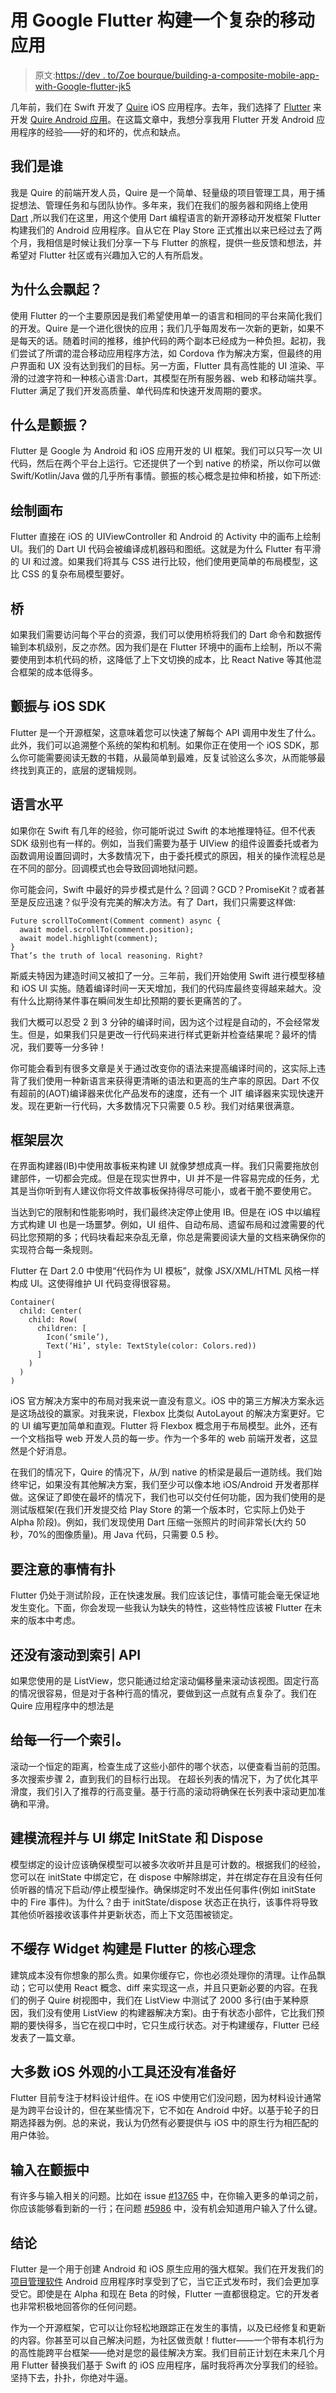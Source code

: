 # 用 Google Flutter 构建一个复杂的移动应用

> 原文:[https://dev . to/Zoe bourque/building-a-composite-mobile-app-with-Google-flutter-jk5](https://dev.to/zoebourque/building-a-sophisticated-mobile-app-with-google-flutter-jk5)

几年前，我们在 Swift 开发了 [Quire](https://quire.io) iOS 应用程序。去年，我们选择了 [Flutter](https://flutter.io/) 来开发 [Quire Android 应用](https://play.google.com/store/apps/details?id=io.quire.app)。在这篇文章中，我想分享我用 Flutter 开发 Android 应用程序的经验——好的和坏的，优点和缺点。

## [](#who-we-are)我们是谁

我是 Quire 的前端开发人员，Quire 是一个简单、轻量级的项目管理工具，用于捕捉想法、管理任务和与团队协作。多年来，我们在我们的服务器和网络上使用 [Dart](http://simonpai.github.io/2014/09/03/quire-building-with-dart/) ,所以我们在这里，用这个使用 Dart 编程语言的新开源移动开发框架 Flutter 构建我们的 Android 应用程序。自从它在 Play Store 正式推出以来已经过去了两个月，我相信是时候让我们分享一下与 Flutter 的旅程，提供一些反馈和想法，并希望对 Flutter 社区或有兴趣加入它的人有所启发。

## [](#why-flutter)为什么会飘起？

使用 Flutter 的一个主要原因是我们希望使用单一的语言和相同的平台来简化我们的开发。Quire 是一个进化很快的应用；我们几乎每周发布一次新的更新，如果不是每天的话。随着时间的推移，维护代码的两个副本已经成为一种负担。起初，我们尝试了所谓的混合移动应用程序方法，如 Cordova 作为解决方案，但最终的用户界面和 UX 没有达到我们的目标。另一方面，Flutter 具有高性能的 UI 渲染、平滑的过渡字符和一种核心语言:Dart，其模型在所有服务器、web 和移动端共享。Flutter 满足了我们开发高质量、单代码库和快速开发周期的要求。

## [](#what-is-flutter)什么是颤振？

Flutter 是 Google 为 Android 和 iOS 应用开发的 UI 框架。我们可以只写一次 UI 代码，然后在两个平台上运行。它还提供了一个到 native 的桥梁，所以你可以做 Swift/Kotlin/Java 做的几乎所有事情。颤振的核心概念是拉伸和桥接，如下所述:

## [](#drawing-canvas)绘制画布

Flutter 直接在 iOS 的 UIViewController 和 Android 的 Activity 中的画布上绘制 UI。我们的 Dart UI 代码会被编译成机器码和图纸。这就是为什么 Flutter 有平滑的 UI 和过渡。如果我们将其与 CSS 进行比较，他们使用更简单的布局模型，这比 CSS 的复杂布局模型要好。

## [](#bridge)桥

如果我们需要访问每个平台的资源，我们可以使用桥将我们的 Dart 命令和数据传输到本机级别，反之亦然。因为我们是在 Flutter 环境中的画布上绘制，所以不需要使用到本机代码的桥，这降低了上下文切换的成本，比 React Native 等其他混合框架的成本低得多。

## [](#flutter-vs-ios-sdk)颤振与 iOS SDK

Flutter 是一个开源框架，这意味着您可以快速了解每个 API 调用中发生了什么。此外，我们可以追溯整个系统的架构和机制。如果你正在使用一个 iOS SDK，那么你可能需要阅读无数的书籍，从最简单到最难，反复试验这么多次，从而能够最终找到真正的，底层的逻辑规则。

## [](#language-level)语言水平

如果你在 Swift 有几年的经验，你可能听说过 Swift 的本地推理特征。但不代表 SDK 级别也有一样的。例如，当我们需要为基于 UIView 的组件设置委托或者为函数调用设置回调时，大多数情况下，由于委托模式的原因，相关的操作流程总是在不同的部分。回调模式也会导致回调地狱问题。

你可能会问，Swift 中最好的异步模式是什么？回调？GCD？PromiseKit？或者甚至是反应迅速？似乎没有完美的解决方法。有了 Dart，我们只需要这样做:

```
Future scrollToComment(Comment comment) async {
  await model.scrollTo(comment.position);
  await model.highlight(comment);
}
That’s the truth of local reasoning. Right? 
```

斯威夫特因为建造时间又被扣了一分。三年前，我们开始使用 Swift 进行模型移植和 iOS UI 实施。随着编译时间一天天增加，我们的代码库最终变得越来越大。没有什么比期待某件事在瞬间发生却比预期的要长更痛苦的了。

我们大概可以忍受 2 到 3 分钟的编译时间，因为这个过程是自动的，不会经常发生。但是，如果我们只是更改一行代码来进行样式更新并检查结果呢？最坏的情况，我们要等一分多钟！

你可能会看到有很多文章是关于通过改变你的语法来提高编译时间的，这实际上违背了我们使用一种新语言来获得更清晰的语法和更高的生产率的原因。Dart 不仅有超前的(AOT)编译器来优化产品发布的速度，还有一个 JIT 编译器来实现快速开发。现在更新一行代码，大多数情况下只需要 0.5 秒。我们对结果很满意。

## [](#framework-level)框架层次

在界面构建器(IB)中使用故事板来构建 UI 就像梦想成真一样。我们只需要拖放创建部件，一切都会完成。但是在现实世界中，UI 并不是一件容易完成的任务，尤其是当你听到有人建议你将文件故事板保持得尽可能小，或者干脆不要使用它。

当达到它的限制和性能影响时，我们最终决定停止使用 IB。但是在 iOS 中以编程方式构建 UI 也是一场噩梦。例如，UI 组件、自动布局、遗留布局和过渡需要的代码比您预期的多；代码块看起来杂乱无章，你总是需要阅读大量的文档来确保你的实现符合每一条规则。

Flutter 在 Dart 2.0 中使用“代码作为 UI 模板”，就像 JSX/XML/HTML 风格一样构成 UI。这使得维护 UI 代码变得很容易。

```
Container(
  child: Center(
    child: Row(
      children: [
        Icon(‘smile’),
        Text(‘Hi’, style: TextStyle(color: Colors.red))
      ]
    )
  )
) 
```

iOS 官方解决方案中的布局对我来说一直没有意义。iOS 中的第三方解决方案永远是这场战役的赢家。对我来说，Flexbox 比类似 AutoLayout 的解决方案更好。它的 UI 编写更加简单和直观。Flutter 将 Flexbox 概念用于布局模型。此外，还有一个文档指导 web 开发人员的每一步。作为一个多年的 web 前端开发者，这显然是个好消息。

在我们的情况下，Quire 的情况下，从/到 native 的桥梁是最后一道防线。我们始终牢记，如果没有其他解决方案，我们至少可以像本地 iOS/Android 开发者那样做。这保证了即使在最坏的情况下，我们也可以交付任何功能，因为我们使用的是测试版框架(在我们开发提交给 Play Store 的第一个版本时，它实际上仍处于 Alpha 阶段)。例如，我们发现使用 Dart 压缩一张照片的时间非常长(大约 50 秒，70%的图像质量)。用 Java 代码，只需要 0.5 秒。

## [](#things-to-look-out-for-with-flutter)要注意的事情有扑

Flutter 仍处于测试阶段，正在快速发展。我们应该记住，事情可能会毫无保证地发生变化。下面，你会发现一些我认为缺失的特性，这些特性应该被 Flutter 在未来的版本中考虑。

## [](#no-scrollto-index-api-yet)还没有滚动到索引 API

如果您使用的是 ListView，您只能通过给定滚动偏移量来滚动该视图。固定行高的情况很容易，但是对于各种行高的情况，要做到这一点就有点复杂了。我们在 Quire 应用程序中的想法是

## [](#give-each-row-an-index)给每一行一个索引。

滚动一个恒定的距离，检查生成了这些小部件的哪个状态，以便查看当前的范围。多次搜索步骤 2，直到我们的目标行出现。
在超长列表的情况下，为了优化其平滑度，我们引入了推荐的行高变量。基于行高的滚动将确保在长列表中滚动更加准确和平滑。

## [](#model-flow-and-binding-with-ui-initstate-and-dispose)建模流程并与 UI 绑定 InitState 和 Dispose

模型绑定的设计应该确保模型可以被多次收听并且是可计数的。根据我们的经验，您可以在 initState 中绑定它，在 dispose 中解除绑定，并在绑定存在且没有任何侦听器的情况下启动/停止模型操作。确保绑定时不发出任何事件(例如 initState 中的 Fire 事件)。为什么？由于 initState/dispose 状态正在执行，该事件将导致其他侦听器接收该事件并更新状态，而上下文范围被锁定。

## [](#dont-cache-widget-build-is-the-core-philosophy-for-flutter)不缓存 Widget 构建是 Flutter 的核心理念

建筑成本没有你想象的那么贵。如果你缓存它，你也必须处理你的清理。让作品飘动；它可以使用 React 概念、diff 来实现这一点，并且只更新必要的内容。在我们的例子 Quire 树视图中，我们在 ListView 中测试了 2000 多行(由于某种原因，我们没有使用 ListView 的构建器解决方案)。由于有状态小部件，它比我们预期的要快得多，当它在视口中时，它只生成行状态。对于构建缓存，Flutter 已经发表了一篇文章。

## [](#most-ioslook-widgets-are-not-ready)大多数 iOS 外观的小工具还没有准备好

Flutter 目前专注于材料设计组件。在 iOS 中使用它们没问题，因为材料设计通常是为跨平台设计的，但在某些情况下，它不如在 Android 中好。以基于轮子的日期选择器为例。总的来说，我认为仍然有必要提供与 iOS 中的原生行为相匹配的用户体验。

## [](#input-in-flutter)输入在颤振中

有许多与输入相关的问题。比如在 issue [#13765](https://github.com/flutter/flutter/issues/13765) 中，在你输入更多的单词之前，你应该能够看到新的一行；在问题 [#5986](https://github.com/flutter/flutter/issues/5986) 中，没有机会知道用户输入了什么键。

## [](#conclusion)结论

Flutter 是一个用于创建 Android 和 iOS 原生应用的强大框架。我们在开发我们的[项目管理软件](https://quire.io) Android 应用程序时享受到了它，当它正式发布时，我们会更加享受它。即使是在 Alpha 和现在 Beta 的时候，Flutter 一直都很稳定。它的开发者也非常积极地回答你的任何问题。

作为一个开源框架，它可以让你轻松地跟踪正在发生的事情，以及已经修复和更新的内容。你甚至可以自己解决问题，为社区做贡献！flutter——一个带有本机行为的高性能跨平台框架——绝对是您的最佳解决方案。我们目前正计划在未来几个月用 Flutter 替换我们基于 Swift 的 iOS 应用程序，届时我将再次分享我们的经验。坚持下去，扑扑，你绝对牛逼。